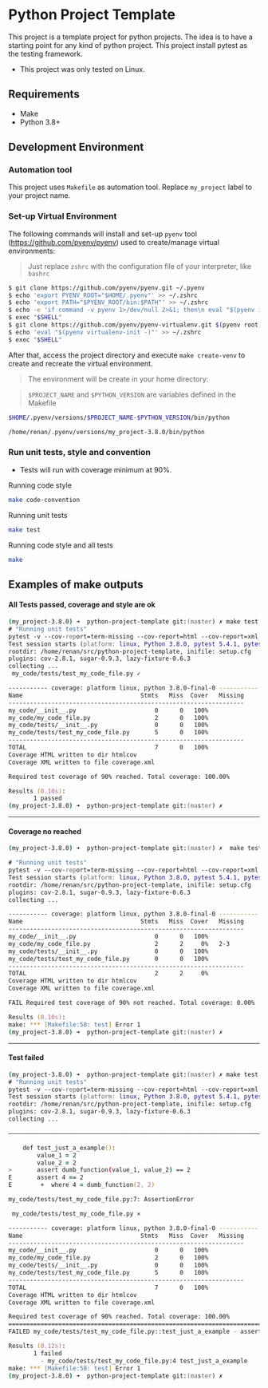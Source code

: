 # Python Project Template


This project is a template project for python projects. The idea is to have a starting point for any kind of python project.
This project install pytest as the testing framework.

 - This project was only tested on Linux.


## Requirements

 - Make
 - Python 3.8+


## Development Environment
 
 
### Automation tool

This project uses `Makefile` as automation tool. Replace `my_project` label to your project name.

### Set-up Virtual Environment

The following commands will install and set-up `pyenv` tool (https://github.com/pyenv/pyenv) used to create/manage virtual environments:

> Just replace `zshrc` with the configuration file of your interpreter, like `bashrc`

```bash
$ git clone https://github.com/pyenv/pyenv.git ~/.pyenv
$ echo 'export PYENV_ROOT="$HOME/.pyenv"' >> ~/.zshrc
$ echo 'export PATH="$PYENV_ROOT/bin:$PATH"' >> ~/.zshrc
$ echo -e 'if command -v pyenv 1>/dev/null 2>&1; then\n eval "$(pyenv init -)"\nfi' >> ~/.zshrc
$ exec "$SHELL"
$ git clone https://github.com/pyenv/pyenv-virtualenv.git $(pyenv root)/plugins/pyenv-virtualenv
$ echo 'eval "$(pyenv virtualenv-init -)"' >> ~/.zshrc
$ exec "$SHELL"
```

After that, access the project directory and execute `make create-venv` to create and recreate the virtual environment.

> The environment will be create in your home directory:

> `$PROJECT_NAME` and `$PYTHON_VERSION` are variables defined in the Makefile

```bash
$HOME/.pyenv/versions/$PROJECT_NAME-$PYTHON_VERSION/bin/python

/home/renan/.pyenv/versions/my_project-3.8.0/bin/python
```


### Run unit tests, style and convention

- Tests will run with coverage minimum at 90%.

Running code style
```bash
make code-convention
```
Running unit tests
```bash
make test
```
Running code style and all tests
```bash
make
```

## Examples of make outputs

#### All Tests passed, coverage and style are ok
```zsh
(my_project-3.8.0) ➜  python-project-template git:(master) ✗ make test
# "Running unit tests"
pytest -v --cov-report=term-missing --cov-report=html --cov-report=xml --cov=my_code --cov-fail-under=90
Test session starts (platform: linux, Python 3.8.0, pytest 5.4.1, pytest-sugar 0.9.3)
rootdir: /home/renan/src/python-project-template, inifile: setup.cfg
plugins: cov-2.8.1, sugar-0.9.3, lazy-fixture-0.6.3
collecting ... 
 my_code/tests/test_my_code_file.py ✓                                                                                                                                                                                                                     100% ██████████

----------- coverage: platform linux, python 3.8.0-final-0 -----------
Name                                 Stmts   Miss  Cover   Missing
------------------------------------------------------------------
my_code/__init__.py                      0      0   100%
my_code/my_code_file.py                  2      0   100%
my_code/tests/__init__.py                0      0   100%
my_code/tests/test_my_code_file.py       5      0   100%
------------------------------------------------------------------
TOTAL                                    7      0   100%
Coverage HTML written to dir htmlcov
Coverage XML written to file coverage.xml

Required test coverage of 90% reached. Total coverage: 100.00%

Results (0.10s):
       1 passed
(my_project-3.8.0) ➜  python-project-template git:(master) ✗
```

---

#### Coverage no reached
```zsh
(my_project-3.8.0) ➜  python-project-template git:(master) ✗  make test

# "Running unit tests"
pytest -v --cov-report=term-missing --cov-report=html --cov-report=xml --cov=my_code --cov-fail-under=90
Test session starts (platform: linux, Python 3.8.0, pytest 5.4.1, pytest-sugar 0.9.3)
rootdir: /home/renan/src/python-project-template, inifile: setup.cfg
plugins: cov-2.8.1, sugar-0.9.3, lazy-fixture-0.6.3
collecting ... 

----------- coverage: platform linux, python 3.8.0-final-0 -----------
Name                                 Stmts   Miss  Cover   Missing
------------------------------------------------------------------
my_code/__init__.py                      0      0   100%
my_code/my_code_file.py                  2      2     0%   2-3
my_code/tests/__init__.py                0      0   100%
my_code/tests/test_my_code_file.py       0      0   100%
------------------------------------------------------------------
TOTAL                                    2      2     0%
Coverage HTML written to dir htmlcov
Coverage XML written to file coverage.xml

FAIL Required test coverage of 90% not reached. Total coverage: 0.00%

Results (0.10s):
make: *** [Makefile:58: test] Error 1
(my_project-3.8.0) ➜  python-project-template git:(master) ✗ 

``` 

---

#### Test failed

```zsh
(my_project-3.8.0) ➜  python-project-template git:(master) ✗ make test                
# "Running unit tests"
pytest -v --cov-report=term-missing --cov-report=html --cov-report=xml --cov=my_code --cov-fail-under=90
Test session starts (platform: linux, Python 3.8.0, pytest 5.4.1, pytest-sugar 0.9.3)
rootdir: /home/renan/src/python-project-template, inifile: setup.cfg
plugins: cov-2.8.1, sugar-0.9.3, lazy-fixture-0.6.3
collecting ... 

―――――――――――――――――――――――――――――――――――――――――――――――――――――――――――――――――――――――――――――――――――――――――――――――――――――――――――――――――――――――――― test_just_a_example ――――――――――――――――――――――――――――――――――――――――――――――――――――――――――――――――――――――――――――――――――――――――――――――――――――――――――――――――――――――――――

    def test_just_a_example():
        value_1 = 2
        value_2 = 2
>       assert dumb_function(value_1, value_2) == 2
E       assert 4 == 2
E        +  where 4 = dumb_function(2, 2)

my_code/tests/test_my_code_file.py:7: AssertionError

 my_code/tests/test_my_code_file.py ⨯                                                                                                                                                                                                                     100% ██████████

----------- coverage: platform linux, python 3.8.0-final-0 -----------
Name                                 Stmts   Miss  Cover   Missing
------------------------------------------------------------------
my_code/__init__.py                      0      0   100%
my_code/my_code_file.py                  2      0   100%
my_code/tests/__init__.py                0      0   100%
my_code/tests/test_my_code_file.py       5      0   100%
------------------------------------------------------------------
TOTAL                                    7      0   100%
Coverage HTML written to dir htmlcov
Coverage XML written to file coverage.xml

Required test coverage of 90% reached. Total coverage: 100.00%
======================================================================================================================== short test summary info ========================================================================================================================
FAILED my_code/tests/test_my_code_file.py::test_just_a_example - assert 4 == 2

Results (0.12s):
       1 failed
         - my_code/tests/test_my_code_file.py:4 test_just_a_example
make: *** [Makefile:58: test] Error 1
(my_project-3.8.0) ➜  python-project-template git:(master) ✗ 

```